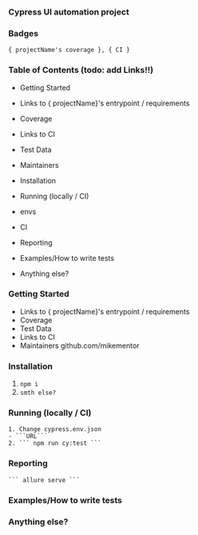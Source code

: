 ### Cypress UI  automation project

### Badges
    { projectName's coverage }, { CI }

### Table of Contents (todo: add  Links!!)

- Getting Started
 - Links to { projectName}'s entrypoint / requirements
 - Coverage
 - Links to CI
 - Test Data
 - Maintainers
- Installation
- Running (locally / CI)
- envs
- CI
- Reporting 
- Examples/How to write tests

- Anything else?

### Getting Started

- Links to { projectName}'s entrypoint / requirements
- Coverage
- Test Data
- Links to CI
- Maintainers
     github.com/mikementor

### Installation
 1. ``` npm i ```
 2. ``` smth else? ```

###  Running (locally / CI)
    1. Change cypress.env.json 
    - ```URL```
    2. ``` npm run cy:test ```

### Reporting
 
    ``` allure serve ```

### Examples/How to write tests

   
### Anything else?
